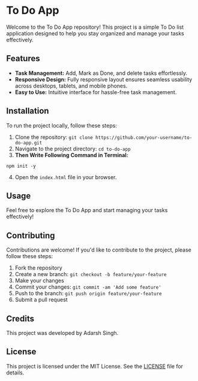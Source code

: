 # To Do App

Welcome to the To Do App repository! This project is a simple To Do list application designed to help you stay organized and manage your tasks effectively.

## Features

- **Task Management:** Add, Mark as Done, and delete tasks effortlessly.
- **Responsive Design:** Fully responsive layout ensures seamless usability across desktops, tablets, and mobile phones.
- **Easy to Use:** Intuitive interface for hassle-free task management.

## Installation

To run the project locally, follow these steps:

1. Clone the repository: `git clone https://github.com/your-username/to-do-app.git`
2. Navigate to the project directory: `cd to-do-app`
3. **Then Write Following Command in Terminal:**

```
npm init -y

```
4. Open the `index.html` file in your browser.

## Usage

Feel free to explore the To Do App and start managing your tasks effectively!

## Contributing

Contributions are welcome! If you'd like to contribute to the project, please follow these steps:

1. Fork the repository
2. Create a new branch: `git checkout -b feature/your-feature`
3. Make your changes
4. Commit your changes: `git commit -am 'Add some feature'`
5. Push to the branch: `git push origin feature/your-feature`
6. Submit a pull request

## Credits

This project was developed by Adarsh Singh.

## License

This project is licensed under the MIT License. See the [LICENSE](LICENSE) file for details.
